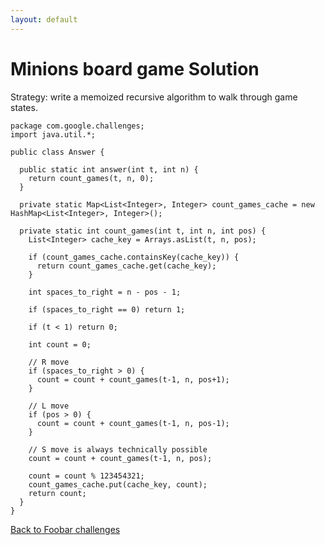 ```yaml
---
layout: default
---
```

# Minions board game Solution

Strategy: write a memoized recursive algorithm to walk through
game states.


    package com.google.challenges;
    import java.util.*;

    public class Answer {

      public static int answer(int t, int n) {
        return count_games(t, n, 0);
      }

      private static Map<List<Integer>, Integer> count_games_cache = new HashMap<List<Integer>, Integer>();

      private static int count_games(int t, int n, int pos) {
        List<Integer> cache_key = Arrays.asList(t, n, pos);

        if (count_games_cache.containsKey(cache_key)) {
          return count_games_cache.get(cache_key);
        }

        int spaces_to_right = n - pos - 1;

        if (spaces_to_right == 0) return 1;

        if (t < 1) return 0;

        int count = 0;

        // R move
        if (spaces_to_right > 0) {
          count = count + count_games(t-1, n, pos+1);
        }

        // L move
        if (pos > 0) {
          count = count + count_games(t-1, n, pos-1);
        }

        // S move is always technically possible
        count = count + count_games(t-1, n, pos);

        count = count % 123454321;
        count_games_cache.put(cache_key, count);
        return count;
      }
    }



[Back to Foobar challenges](index.html)

